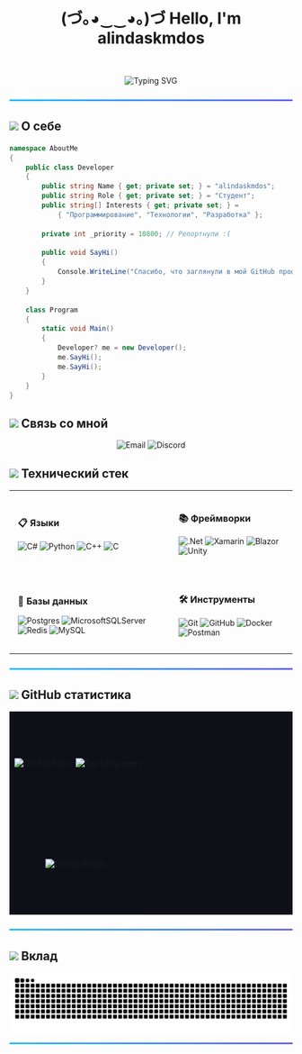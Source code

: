 <div align="center">
  <h1>
    (づ｡◕‿‿◕｡)づ Hello, I'm alindaskmdos
  </h1>

  <br/>

  <p>
    <img src="https://readme-typing-svg.herokuapp.com?font=Fira+Code&pause=1000&color=20BDFF&center=true&vCenter=true&width=435&lines=Just+a+student+writing+code...;C%23+enthusiast;.NET+developer;Building+cool+things" alt="Typing SVG" />
  </p>

<div align="center">
  <svg height="3" width="100%">
    <defs>
      <linearGradient id="gradientSeparator" x1="0%" y1="0%" x2="100%" y2="0%" gradientTransform="rotate(0)" gradientUnits="userSpaceOnUse">
        <stop offset="0%" stop-color="#3CAEA3">
          <animate attributeName="stop-color" values="#3CAEA3; #20BDFF; #5F5FF6; #A844B7; #E73C7E; #A844B7; #5F5FF6; #20BDFF; #3CAEA3" dur="15s" repeatCount="indefinite" />
        </stop>
        <stop offset="100%" stop-color="#20BDFF">
          <animate attributeName="stop-color" values="#20BDFF; #5F5FF6; #A844B7; #E73C7E; #A844B7; #5F5FF6; #20BDFF; #3CAEA3; #20BDFF" dur="15s" repeatCount="indefinite" />
        </stop>
      </linearGradient>
    </defs>
    <rect width="100%" height="3" fill="url(#gradientSeparator)" />
  </svg>
</div>
</div>

## <img src="https://media2.giphy.com/media/QssGEmpkyEOhBCb7e1/giphy.gif?cid=ecf05e47a0n3gi1bfqntqmob8g9aid1oyj2wr3ds3mg700bl&rid=giphy.gif" width="25"> <b>О себе</b>

```csharp
namespace AboutMe
{
    public class Developer
    {
        public string Name { get; private set; } = "alindaskmdos";
        public string Role { get; private set; } = "Студент";
        public string[] Interests { get; private set; } = 
            { "Программирование", "Технологии", "Разработка" };

        private int _priority = 10800; // Репортнули :(

        public void SayHi()
        {
            Console.WriteLine("Спасибо, что заглянули в мой GitHub профиль!");
        }
    }

    class Program
    {
        static void Main()
        {
            Developer? me = new Developer();
            me.SayHi();
            me.SayHi();
        }
    }
}
```

## <img src="https://media.giphy.com/media/iY8CRBdQXODJSCERIr/giphy.gif" width="25"> <b>Связь со мной</b>
<p align="center">
  <span>
    <img src="https://img.shields.io/badge/Email-D14836?style=for-the-badge&logo=gmail&logoColor=white" alt="Email" />
  </span>
  <span>
    <img src="https://img.shields.io/badge/Discord-%235865F2.svg?style=for-the-badge&logo=discord&logoColor=white" alt="Discord" />
  </span>
</p>

## <img src="https://media.giphy.com/media/WUlplcMpOCEmTGBtBW/giphy.gif" width="30"> <b>Технический стек</b>

<table align="center" style="border:none; border-collapse:collapse; background:transparent;">
<tr style="border:none;">
<td style="border:none; padding:15px;">

### 📋 Языки
![C#](https://img.shields.io/badge/c%23-%23239120.svg?style=for-the-badge&logo=c-sharp&logoColor=white)
![Python](https://img.shields.io/badge/python-3670A0?style=for-the-badge&logo=python&logoColor=ffdd54)
![C++](https://img.shields.io/badge/c++-%2300599C.svg?style=for-the-badge&logo=c%2B%2B&logoColor=white)
![C](https://img.shields.io/badge/c-%2300599C.svg?style=for-the-badge&logo=c&logoColor=white)

</td>
<td style="border:none; padding:15px;">

### 📚 Фреймворки
![.Net](https://img.shields.io/badge/.NET-5C2D91?style=for-the-badge&logo=.net&logoColor=white)
![Xamarin](https://img.shields.io/badge/Xamarin-3498DB?style=for-the-badge&logo=xamarin&logoColor=white)
![Blazor](https://img.shields.io/badge/blazor-%235C2D91.svg?style=for-the-badge&logo=blazor&logoColor=white)
![Unity](https://img.shields.io/badge/Unity-000000?style=for-the-badge&logo=unity&logoColor=white)

</td>
</tr>
<tr style="border:none;">
<td style="border:none; padding:15px;">

### 💾 Базы данных
![Postgres](https://img.shields.io/badge/postgres-%23316192.svg?style=for-the-badge&logo=postgresql&logoColor=white)
![MicrosoftSQLServer](https://img.shields.io/badge/Microsoft%20SQL%20Server-CC2927?style=for-the-badge&logo=microsoft%20sql%20server&logoColor=white)
![Redis](https://img.shields.io/badge/redis-%23DD0031.svg?style=for-the-badge&logo=redis&logoColor=white)
![MySQL](https://img.shields.io/badge/MySQL-4479A1?style=for-the-badge&logo=mysql&logoColor=white)

</td>
<td style="border:none; padding:15px;">

### 🛠 Инструменты
![Git](https://img.shields.io/badge/git-%23F05033.svg?style=for-the-badge&logo=git&logoColor=white)
![GitHub](https://img.shields.io/badge/github-%23121011.svg?style=for-the-badge&logo=github&logoColor=white)
![Docker](https://img.shields.io/badge/docker-%230db7ed.svg?style=for-the-badge&logo=docker&logoColor=white)
![Postman](https://img.shields.io/badge/Postman-FF6C37?style=for-the-badge&logo=postman&logoColor=white)

</td>
</tr>
</table>

<div align="center">
<div align="center">
  <svg height="3" width="100%">
    <defs>
      <linearGradient id="gradientSeparator" x1="0%" y1="0%" x2="100%" y2="0%" gradientTransform="rotate(0)" gradientUnits="userSpaceOnUse">
        <stop offset="0%" stop-color="#3CAEA3">
          <animate attributeName="stop-color" values="#3CAEA3; #20BDFF; #5F5FF6; #A844B7; #E73C7E; #A844B7; #5F5FF6; #20BDFF; #3CAEA3" dur="15s" repeatCount="indefinite" />
        </stop>
        <stop offset="100%" stop-color="#20BDFF">
          <animate attributeName="stop-color" values="#20BDFF; #5F5FF6; #A844B7; #E73C7E; #A844B7; #5F5FF6; #20BDFF; #3CAEA3; #20BDFF" dur="15s" repeatCount="indefinite" />
        </stop>
      </linearGradient>
    </defs>
    <rect width="100%" height="3" fill="url(#gradientSeparator)" />
  </svg>
</div>
</div>

## <img src="https://media.giphy.com/media/iY8CRBdQXODJSCERIr/giphy.gif" width="25"> <b>GitHub статистика</b>

<div align="center" style="background-color:#0d1117;">
  <table width="100%" border="0" cellspacing="0" cellpadding="0" style="border:none; border-collapse:collapse; background-color:#0d1117; table-layout:fixed;">
    <!-- Первый ряд с GitHub Stats и Top Languages -->
    <tr style="height:180px; border:none; background-color:#0d1117;">
      <td width="50%" align="center" style="padding:0; border:none; border-color:transparent; vertical-align:middle; background-color:#0d1117;">
        <img width="400px" height="180px" style="max-width:100%; object-fit:contain; background-color:#0d1117;" src="https://github-readme-stats.vercel.app/api?username=alindaskmdos&show_icons=true&theme=tokyonight&hide_border=true&count_private=true&bg_color=0D1117&card_width=400" alt="GitHub Stats"/>
      </td>
      <td width="50%" align="center" style="padding:0; border:none; border-color:transparent; vertical-align:middle; background-color:#0d1117;">
        <img width="400px" height="180px" style="max-width:100%; object-fit:contain; background-color:#0d1117;" src="https://github-readme-stats.vercel.app/api/top-langs/?username=alindaskmdos&layout=compact&theme=tokyonight&hide_border=true&bg_color=0D1117&card_width=400" alt="Top Languages"/>
      </td>
    </tr>
    <!-- Второй ряд с GitHub Streak -->
    <tr style="height:180px; border:none; background-color:#0d1117;">
      <td colspan="2" align="center" style="padding:0; border:none; border-color:transparent; vertical-align:middle; background-color:#0d1117;">
        <img width="70%" height="180px" style="max-width:100%; object-fit:contain; background-color:#0d1117;" src="https://github-readme-streak-stats.herokuapp.com/?user=alindaskmdos&theme=tokyonight&hide_border=true&background=0D1117" alt="GitHub Streak"/>
      </td>
    </tr>
  </table>
</div>

<div align="center">
<div align="center">
  <svg height="3" width="100%">
    <defs>
      <linearGradient id="gradientSeparator" x1="0%" y1="0%" x2="100%" y2="0%" gradientTransform="rotate(0)" gradientUnits="userSpaceOnUse">
        <stop offset="0%" stop-color="#3CAEA3">
          <animate attributeName="stop-color" values="#3CAEA3; #20BDFF; #5F5FF6; #A844B7; #E73C7E; #A844B7; #5F5FF6; #20BDFF; #3CAEA3" dur="15s" repeatCount="indefinite" />
        </stop>
        <stop offset="100%" stop-color="#20BDFF">
          <animate attributeName="stop-color" values="#20BDFF; #5F5FF6; #A844B7; #E73C7E; #A844B7; #5F5FF6; #20BDFF; #3CAEA3; #20BDFF" dur="15s" repeatCount="indefinite" />
        </stop>
      </linearGradient>
    </defs>
    <rect width="100%" height="3" fill="url(#gradientSeparator)" />
  </svg>
</div>
</div>

## <img src="https://media.giphy.com/media/cj87CxfRtrUifF3Ryk/giphy.gif" width="25"> <b>Вклад</b>

<div align="center">
  <img alt="snake eating my contributions" src="https://raw.githubusercontent.com/alindaskmdos/alindaskmdos/output/github-snake-dark.svg" />
</div>

<div align="center">
<div align="center">
  <svg height="3" width="100%">
    <defs>
      <linearGradient id="gradientSeparator" x1="0%" y1="0%" x2="100%" y2="0%" gradientTransform="rotate(0)" gradientUnits="userSpaceOnUse">
        <stop offset="0%" stop-color="#3CAEA3">
          <animate attributeName="stop-color" values="#3CAEA3; #20BDFF; #5F5FF6; #A844B7; #E73C7E; #A844B7; #5F5FF6; #20BDFF; #3CAEA3" dur="15s" repeatCount="indefinite" />
        </stop>
        <stop offset="100%" stop-color="#20BDFF">
          <animate attributeName="stop-color" values="#20BDFF; #5F5FF6; #A844B7; #E73C7E; #A844B7; #5F5FF6; #20BDFF; #3CAEA3; #20BDFF" dur="15s" repeatCount="indefinite" />
        </stop>
      </linearGradient>
    </defs>
    <rect width="100%" height="3" fill="url(#gradientSeparator)" />
  </svg>
</div>
</div>
